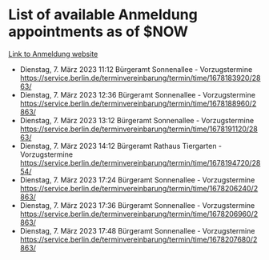 # List of available Anmeldung appointments as of $NOW
[Link to Anmeldung website](https://service.berlin.de/terminvereinbarung/termin/tag.php?termin=1&anliegen[]=120686&dienstleisterlist=122210,122217,327316,122219,327312,122227,327314,122231,327346,122243,327348,122254,122252,329742,122260,329745,122262,329748,122271,327278,122273,327274,122277,327276,330436,122280,327294,122282,327290,122284,327292,122291,327270,122285,327266,122286,327264,122296,327268,150230,329760,122297,327286,122294,327284,122312,329763,122314,329775,122304,327330,122311,327334,122309,327332,317869,122281,327352,122279,329772,122283,122276,327324,122274,327326,122267,329766,122246,327318,122251,327320,122257,327322,122208,327298,122226,327300&herkunft=http%3A%2F%2Fservice.berlin.de%2Fdienstleistung%2F120686%2F)
- Dienstag, 7. März 2023 11:12 Bürgeramt Sonnenallee - Vorzugstermine https://service.berlin.de/terminvereinbarung/termin/time/1678183920/2863/
- Dienstag, 7. März 2023 12:36 Bürgeramt Sonnenallee - Vorzugstermine https://service.berlin.de/terminvereinbarung/termin/time/1678188960/2863/
- Dienstag, 7. März 2023 13:12 Bürgeramt Sonnenallee - Vorzugstermine https://service.berlin.de/terminvereinbarung/termin/time/1678191120/2863/
- Dienstag, 7. März 2023 14:12 Bürgeramt Rathaus Tiergarten - Vorzugstermine https://service.berlin.de/terminvereinbarung/termin/time/1678194720/2854/
- Dienstag, 7. März 2023 17:24 Bürgeramt Sonnenallee - Vorzugstermine https://service.berlin.de/terminvereinbarung/termin/time/1678206240/2863/
- Dienstag, 7. März 2023 17:36 Bürgeramt Sonnenallee - Vorzugstermine https://service.berlin.de/terminvereinbarung/termin/time/1678206960/2863/
- Dienstag, 7. März 2023 17:48 Bürgeramt Sonnenallee - Vorzugstermine https://service.berlin.de/terminvereinbarung/termin/time/1678207680/2863/
